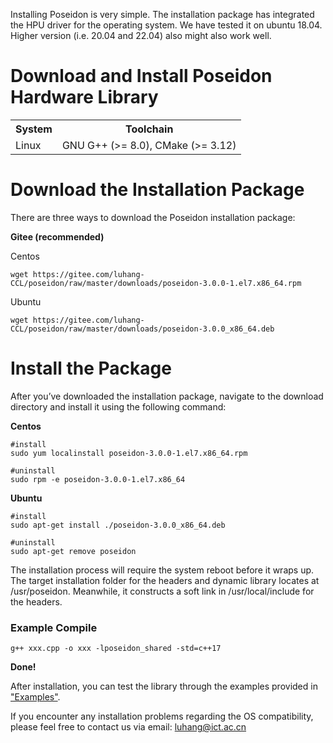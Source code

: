 Installing Poseidon is very simple. The installation package has integrated the HPU driver for the operating system. We have tested it on ubuntu 18.04. Higher version (i.e. 20.04 and 22.04) also might also work well. 

# Download and Install Poseidon Hardware Library

<table>
<tbody>
<tr>
        <th>System</th>
        <th>Toolchain</th>
    </tr>
    <tr>
        <td>Linux</td>
        <td>GNU G++ (>= 8.0), CMake (>= 3.12)</td>
    </tr>
</tr>
</tbody>
</table>


# Download the Installation Package

There are three ways to download the Poseidon installation package:
<!--
**GitHub**

```
wget https://github.com/luhang-CCL/Poseidon/raw/main/downloads/poseidon-xdma-v2.6.deb 
```
-->
**Gitee (recommended)**

Centos

```
wget https://gitee.com/luhang-CCL/poseidon/raw/master/downloads/poseidon-3.0.0-1.el7.x86_64.rpm
```

Ubuntu 
```
wget https://gitee.com/luhang-CCL/poseidon/raw/master/downloads/poseidon-3.0.0_x86_64.deb
```

<!--
**Baidu Netdisk**

```
https://pan.baidu.com/s/12PJr49DyHtVIQJYrBXVDLQ?pwd=awf8

```
-->
# Install the Package

After you’ve downloaded the installation package, navigate to the download directory and install it using the following command:

**Centos**

```
#install
sudo yum localinstall poseidon-3.0.0-1.el7.x86_64.rpm

#uninstall
sudo rpm -e poseidon-3.0.0-1.el7.x86_64
```

**Ubuntu**
```
#install
sudo apt-get install ./poseidon-3.0.0_x86_64.deb

#uninstall
sudo apt-get remove poseidon
```


The installation process will require the system reboot before it wraps up. The target installation folder for the headers and dynamic library locates at /usr/poseidon. Meanwhile, it constructs a soft link in /usr/local/include for the headers.  

### Example Compile

```
g++ xxx.cpp -o xxx -lposeidon_shared -std=c++17
```

**Done!**

After installation, you can test the library through the examples provided in ["Examples"](https://poseidon-hpu.readthedocs.io/en/latest/Getting_Started/index.html#examples). 

If you encounter any installation problems regarding the OS compatibility, please feel free to contact us via email: luhang@ict.ac.cn
